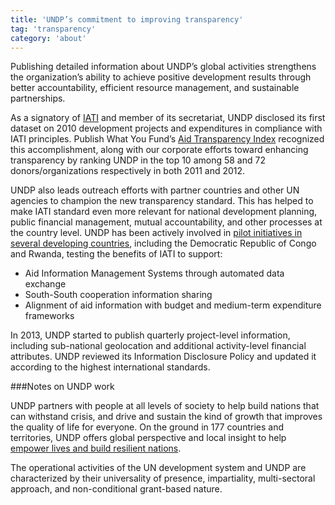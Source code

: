 ```yaml
---
title: 'UNDP’s commitment to improving transparency'
tag: 'transparency'
category: 'about'
---
```

Publishing detailed information about UNDP’s global activities strengthens the organization’s ability to achieve positive development results through better accountability, efficient resource management, and sustainable partnerships.

As a signatory of [IATI](http://www.aidtransparency.net/) and member of its secretariat, UNDP disclosed its first dataset on 2010 development projects and expenditures in compliance with IATI principles. Publish What You Fund’s [Aid Transparency Index](http://www.publishwhatyoufund.org/index/2012-index/) recognized this accomplishment, along with our corporate efforts toward enhancing transparency by ranking UNDP in the top 10 among 58 and 72 donors/organizations respectively in both 2011 and 2012.

UNDP also leads outreach efforts with partner countries and other UN agencies to champion the new transparency standard. This has helped to make IATI standard even more relevant for national development planning, public financial management, mutual accountability, and other processes at the country level. UNDP has been actively involved in [pilot initiatives in several developing countries](http://www.aidtransparency.net/wp-content/uploads/2011/11/IATI-country-paper-overview-final.pdf), including the Democratic Republic of Congo and Rwanda, testing the benefits of IATI to support:

- Aid Information Management Systems through automated data exchange
- South-South cooperation information sharing
- Alignment of aid information with budget and medium-term expenditure frameworks

In 2013, UNDP started to publish quarterly project-level information, including sub-national geolocation and additional activity-level financial attributes. UNDP reviewed its Information Disclosure Policy and updated it according to the highest international standards.

###Notes on UNDP work

UNDP partners with people at all levels of society to help build nations that can withstand crisis, and drive and sustain the kind of growth that improves the quality of life for everyone. On the ground in 177 countries and territories, UNDP offers global perspective and local insight to help [empower lives and build resilient nations](http://www.undp.org/content/undp/en/home/ourwork/overview.html).

The operational activities of the UN development system and UNDP are characterized by their universality of presence, impartiality, multi-sectoral approach, and non-conditional grant-based nature.
